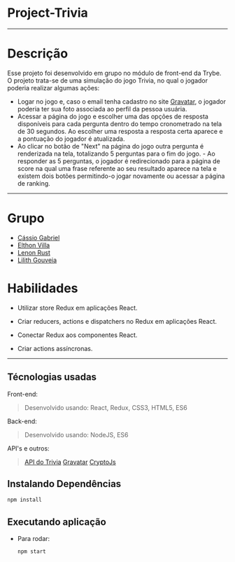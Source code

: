 # Project-Trivia
---
# Descrição
Esse projeto foi desenvolvido em grupo no módulo de front-end da Trybe. O projeto trata-se de uma simulação do jogo Trivia, no qual o jogador poderia realizar algumas ações:

 - Logar no jogo e, caso o email tenha cadastro no site [Gravatar](https://pt.gravatar.com/), o jogador poderia ter sua foto associada ao perfil da pessoa usuária.
  - Acessar a página do jogo e escolher uma das opções de resposta disponíveis para cada pergunta dentro do tempo cronometrado na tela de 30 segundos. Ao escolher uma resposta a resposta certa aparece e a pontuação do jogador é atualizada.
   - Ao clicar no botão de "Next" na página do jogo outra pergunta é renderizada na tela, totalizando 5 perguntas para o fim do jogo.
    - Ao responder as 5 perguntas, o jogador é redirecionado para a página de score na qual uma frase referente ao seu resultado aparece na tela e existem dois botões permitindo-o jogar novamente ou acessar a página de ranking.
   
---

# Grupo
  - [Cássio Gabriel](https://github.com/cassiomirailh)
  - [Elthon Villa](https://github.com/elthonvilla)
  - [Lenon Rust](https://github.com/lenonrust)
  - [Lilith Gouveia](https://github.com/LilithGouveia)

# Habilidades

  - Utilizar store Redux em aplicações React.

  - Criar reducers, actions e dispatchers no Redux em aplicações React.

  - Conectar Redux aos componentes React.

  - Criar actions assíncronas.

---
## Técnologias usadas

Front-end:
> Desenvolvido usando: React, Redux, CSS3, HTML5, ES6

Back-end:
> Desenvolvido usando: NodeJS, ES6

API's e outros:
> [API do Trivia](https://opentdb.com/api_config.php)
> [Gravatar](https://br.gravatar.com/site/implement/images/)
> [CryptoJs](https://github.com/brix/crypto-js)
## Instalando Dependências

```bash
npm install
``` 

## Executando aplicação

* Para rodar:

  ```
  npm start
  ```



